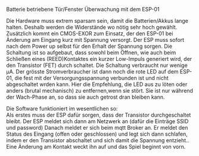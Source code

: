 Batterie betriebene Tür/Fenster Überwachung mit dem ESP-01

Die Hardware muss extrem sparsam sein, damit die Batterien/Akkus lange halten.
Deshalb werden die Widerstände wo nötig sehr hoch gewählt. 
Zusätzlich kommt ein CMOS-EXOR zum Einsatz, der den ESP-01 bei Änderung am Eingang kurz mit Spannung versorgt.
Der ESP muss sofort nach dem Power up selbst für den Erhalt der Spannung sorgen.
Die Schaltung ist so aufgebaut, dass sowohl beim Öffnen, wie auch beim Schließen eines (REED)Kontaktes ein kurzer 
Low-Impuls generiert wird, der den Transistor (FET) durch schaltet. Die Schaltung verbraucht nur wenige µA.
Der grösste Stromverbraucher ist dann noch die rote LED auf dem ESP-01, die fest mit der Versorgungsspannung 
verbunden ist und nicht abgeschaltet wrden kann. Hier die Empfehlung, die LED aus zu löten oder anders 
(brutal mechanisch) zu entfernen,wenn sie stört. Sie ist nur während der Wach-Phase an, so dass sie auch getrost dran bleiben kann.

Die Software funktioniert im wesentlichen so:<br>
Als erstes muss der ESP dafür sorgen, dass der Transistor durchgeschaltet bleibt.
Der ESP meldet sich dann am Netzwerk an (dafür die Einträge SSID und password) Danach meldet er sich beim mqtt Broker an.
Er meldet den Status des Eingang (offen oder geschlossen) und legt sich dann schlafen, indem er den Transistor abschaltet und sich damit die Spannung entzieht.. 
Eine Änderung am Kontakt weckt ihn auf und das Spiel beginnt von vorn.
